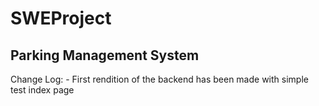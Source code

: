 # SWEProject

## Parking Management System
  Change Log:
    - First rendition of the backend has been made with simple test index page
